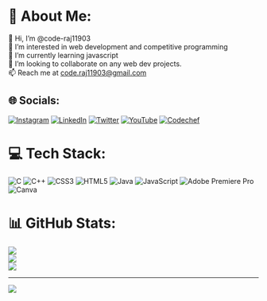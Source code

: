 # 💫 About Me:
👋 Hi, I’m @code-raj11903<br>👀 I’m interested in web development and competitive programming<br>🌱 I’m currently learning javascript<br>💞️ I’m looking to collaborate on any web dev projects.<br>📫 Reach me at code.raj11903@gmail.com


## 🌐 Socials:
[![Instagram](https://img.shields.io/badge/Instagram-%23E4405F.svg?logo=Instagram&logoColor=white)](https://instagram.com/@hustler_raj) [![LinkedIn](https://img.shields.io/badge/LinkedIn-%230077B5.svg?logo=linkedin&logoColor=white)](https://linkedin.com/in/raj-gupta-00713a226) [![Twitter](https://img.shields.io/badge/Twitter-%231DA1F2.svg?logo=Twitter&logoColor=white)](https://twitter.com/@RajGuptaz) [![YouTube](https://img.shields.io/badge/YouTube-%23FF0000.svg?logo=YouTube&logoColor=white)](https://www.youtube.com/@rajgupta6561/featured) [![Codechef](https://img.shields.io/badge/codechef-%674736.svg?logo=Codechef&logoColor=white)](https://www.codechef.com/users/code_raj11903)

# 💻 Tech Stack:
![C](https://img.shields.io/badge/c-%2300599C.svg?style=plastic&logo=c&logoColor=white) ![C++](https://img.shields.io/badge/c++-%2300599C.svg?style=plastic&logo=c%2B%2B&logoColor=white) ![CSS3](https://img.shields.io/badge/css3-%231572B6.svg?style=plastic&logo=css3&logoColor=white) ![HTML5](https://img.shields.io/badge/html5-%23E34F26.svg?style=plastic&logo=html5&logoColor=white) ![Java](https://img.shields.io/badge/java-%23ED8B00.svg?style=plastic&logo=java&logoColor=white) ![JavaScript](https://img.shields.io/badge/javascript-%23323330.svg?style=plastic&logo=javascript&logoColor=%23F7DF1E) ![Adobe Premiere Pro](https://img.shields.io/badge/Adobe%20Premiere%20Pro-9999FF.svg?style=plastic&logo=Adobe%20Premiere%20Pro&logoColor=white) ![Canva](https://img.shields.io/badge/Canva-%2300C4CC.svg?style=plastic&logo=Canva&logoColor=white)
# 📊 GitHub Stats:
![](https://github-readme-stats.vercel.app/api?username=code-raj11903&theme=dark&hide_border=false&include_all_commits=false&count_private=false)<br/>
![](https://github-readme-streak-stats.herokuapp.com/?user=code-raj11903&theme=dark&hide_border=false)<br/>
![](https://github-readme-stats.vercel.app/api/top-langs/?username=code-raj11903&theme=dark&hide_border=false&include_all_commits=false&count_private=false&layout=compact)

---
[![](https://visitcount.itsvg.in/api?id=code-raj11903&icon=5&color=0)](https://visitcount.itsvg.in)

<!-- Proudly created with GPRM ( https://gprm.itsvg.in ) -->

